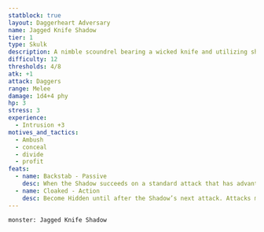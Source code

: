 ```yaml
---
statblock: true
layout: Daggerheart Adversary
name: Jagged Knife Shadow
tier: 1
type: Skulk
description: A nimble scoundrel bearing a wicked knife and utilizing shadow magic to isolate targets.
difficulty: 12
thresholds: 4/8
atk: +1
attack: Daggers
range: Melee
damage: 1d4+4 phy
hp: 3
stress: 3
experience:
  - Intrusion +3
motives_and_tactics:
  - Ambush
  - conceal
  - divide
  - profit
feats:
  - name: Backstab - Passive
    desc: When the Shadow succeeds on a standard attack that has advantage, they deal 1d6+6 physical damage instead of their standard damage.
  - name: Cloaked - Action
    desc: Become Hidden until after the Shadow’s next attack. Attacks made while Hidden from this feature have advantage.
---
```


```statblock
monster: Jagged Knife Shadow
```